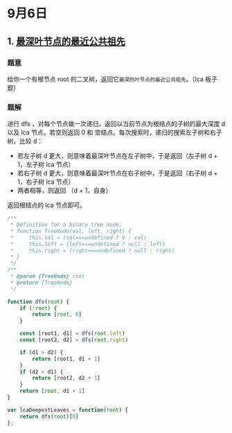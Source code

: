 # 9月6日

## 1. [最深叶节点的最近公共祖先](https://leetcode.cn/problems/lowest-common-ancestor-of-deepest-leaves/)

### 题意

给你一个有根节点 root 的二叉树，返回它`最深的叶节点的最近公共祖先`。（lca 板子题）

### 题解

进行 dfs ，对每个节点做一次递归，返回以当前节点为根结点的子树的最大深度 d 以及 lca 节点。若空则返回 0 和 空结点。每次搜索时，递归的搜索左子树和右子树，比较 d：

- 若左子树 d 更大，则意味着最深叶节点在左子树中，于是返回（左子树 d + 1，左子树 lca 节点）
- 若右子树 d 更大，则意味着最深叶节点在右子树中，于是返回（右子树 d + 1，右子树 lca 节点）
- 两者相等，则返回 （d + 1，自身）

返回根结点的 lca 节点即可。

```js
/**
 * Definition for a binary tree node.
 * function TreeNode(val, left, right) {
 *     this.val = (val===undefined ? 0 : val)
 *     this.left = (left===undefined ? null : left)
 *     this.right = (right===undefined ? null : right)
 * }
 */
/**
 * @param {TreeNode} root
 * @return {TreeNode}
 */

function dfs(root) {
    if (!root) {
        return [root, 0]
    }

    const [root1, d1] = dfs(root.left)
    const [root2, d2] = dfs(root.right)

    if (d1 > d2) {
        return [root1, d1 + 1]
    }
    if (d2 > d1) {
        return [root2, d2 + 1]
    }
    return [root, d1 + 1]
}

var lcaDeepestLeaves = function(root) {
    return dfs(root)[0]
};
```
